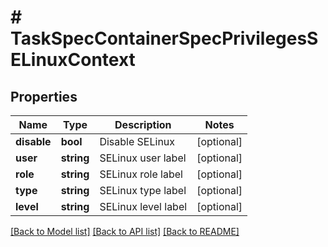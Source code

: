 # # TaskSpecContainerSpecPrivilegesSELinuxContext

## Properties

Name | Type | Description | Notes
------------ | ------------- | ------------- | -------------
**disable** | **bool** | Disable SELinux | [optional] 
**user** | **string** | SELinux user label | [optional] 
**role** | **string** | SELinux role label | [optional] 
**type** | **string** | SELinux type label | [optional] 
**level** | **string** | SELinux level label | [optional] 

[[Back to Model list]](../../README.md#documentation-for-models) [[Back to API list]](../../README.md#documentation-for-api-endpoints) [[Back to README]](../../README.md)


